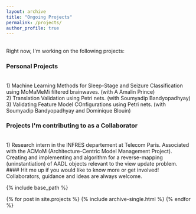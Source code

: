 ```yaml
---
layout: archive
title: "Ongoing Projects"
permalink: /projects/
author_profile: true
---
```

<br/>
Right now, I'm working on the following projects:


### Personal Projects

<br/>
1) Machine Learning Methods for Sleep-Stage and Seizure Classification using MoMaMeMi filtered brainwaves. (with A Amalin Prince)

<br/>
2) Translation Validation using Petri nets. (with Soumyadip Bandyopadhyay)

<br/>
3) Validating Feature Model COnfigurations using Petri nets. (with Soumyadip Bandyopadhyay and Dominique Blouin)


### Projects I'm contributing to as a Collaborator

<br/>
1) Research intern in the INFRES departement at Telecom Paris. Associated with the ACMoM (Architecture-Centric Model Management Project). Creating and implementing and algorithm for a reverse-mapping (uninstantiation) of AADL objects relevant to the view update problem.

<br/>
#### Hit me up if you would like to know more or get involved! Collaborators, guidance and ideas are always welcome.


{% include base_path %}

{% for post in site.projects %}
  {% include archive-single.html %}
{% endfor %}


